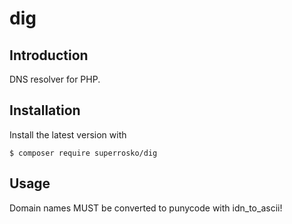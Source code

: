 # dig
## Introduction

DNS resolver for PHP.

## Installation
Install the latest version with

```console
$ composer require superrosko/dig
```

## Usage

Domain names MUST be converted to punycode with idn_to_ascii!
